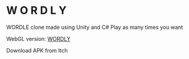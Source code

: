 # W O R D L Y
 WORDLE clone made using Unity and C#
 Play as many times you want
 
 WebGL version: [WORDLY](https://rishavnathpati.itch.io/wordly)
 
 Download APK from Itch
